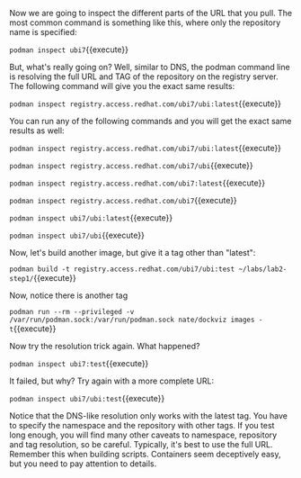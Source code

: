 Now we are going to inspect the different parts of the URL that you pull. The most common command is something like this, where only the repository name is specified:

``podman inspect ubi7``{{execute}}

But, what's really going on? Well, similar to DNS, the podman command line is resolving the full URL and TAG of the repository on the registry server. The following command will give you the exact same results:

``podman inspect registry.access.redhat.com/ubi7/ubi:latest``{{execute}}

You can run any of the following commands and you will get the exact same results as well:

``podman inspect registry.access.redhat.com/ubi7/ubi:latest``{{execute}}

``podman inspect registry.access.redhat.com/ubi7/ubi``{{execute}}

``podman inspect registry.access.redhat.com/ubi7:latest``{{execute}}

``podman inspect registry.access.redhat.com/ubi7``{{execute}}

``podman inspect ubi7/ubi:latest``{{execute}}

``podman inspect ubi7/ubi``{{execute}}

Now, let's build another image, but give it a tag other than "latest":

``podman build -t registry.access.redhat.com/ubi7/ubi:test ~/labs/lab2-step1/``{{execute}}

Now, notice there is another tag

``podman run --rm --privileged -v /var/run/podman.sock:/var/run/podman.sock nate/dockviz images -t``{{execute}}

Now try the resolution trick again. What happened?

``podman inspect ubi7:test``{{execute}}

It failed, but why? Try again with a more complete URL:

``podman inspect ubi7/ubi:test``{{execute}}

Notice that the DNS-like resolution only works with the latest tag. You have to specify the namespace and the repository with other tags. If you test long enough, you will find many other caveats to namespace, repository and tag resolution, so be careful. Typically, it's best to use the full URL. Remember this when building scripts. Containers seem deceptively easy, but you need to pay attention to details.

